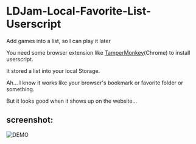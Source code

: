 # LDJam-Local-Favorite-List-Userscript
Add games into a list, so I can play it later

You need some browser extension like [TamperMonkey](https://chrome.google.com/webstore/detail/tampermonkey/dhdgffkkebhmkfjojejmpbldmpobfkfo)(Chrome) to install userscript.

It stored a list into your local Storage.

Ah... I know it works like your browser's bookmark or favorite folder or something.

But it looks good when it shows up on the website...

## screenshot:
![DEMO](https://i.imgur.com/TrZH53v.png)

